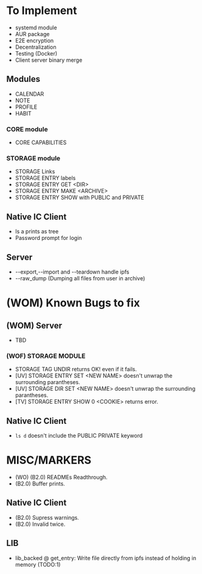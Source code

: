 # To Implement
* systemd module
* AUR package
* E2E encryption
* Decentralization
* Testing (Docker)
* Client server binary merge

## Modules
* CALENDAR 
* NOTE
* PROFILE
* HABIT

### CORE module
* CORE CAPABILITIES

### STORAGE module
* STORAGE Links
* STORAGE ENTRY labels
* STORAGE ENTRY GET \<DIR\>
* STORAGE ENTRY MAKE \<ARCHIVE\>
* STORAGE ENTRY SHOW with PUBLIC and PRIVATE

## Native IC Client
* ls a prints as tree
* Password prompt for login

## Server
* --export,--import and --teardown handle ipfs
* --raw\_dump (Dumping all files from user in archive)

# (WOM) Known Bugs to fix

## (WOM) Server
* TBD

### (WOF) STORAGE MODULE
* STORAGE TAG UNDIR returns OK! even if it fails.
* [UV] STORAGE ENTRY SET \<NEW NAME\> doesn't unwrap the surrounding parantheses.
* [UV] STORAGE DIR SET \<NEW NAME\> doesn't unwrap the surrounding parantheses.
* [TV] STORAGE ENTRY SHOW 0 \<COOKIE\> returns error.

## Native IC Client
* `ls d` doesn't include the PUBLIC PRIVATE keyword

# MISC/MARKERS
* (WO) (B2.0) READMEs Readthrough.
* (B2.0) Buffer prints.

## Native IC Client
* (B2.0) Supress warnings.
* (B2.0) Invalid twice.

## LIB
* lib\_backed @ get\_entry: Write file directly from ipfs instead of holding in memory (TODO:1)
